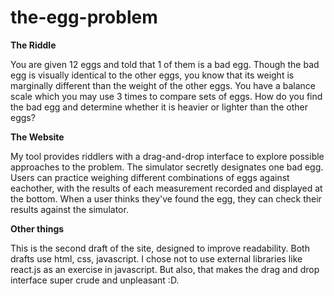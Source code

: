 # the-egg-problem

**The Riddle**

You are given 12 eggs and told that 1 of them is a bad egg. Though the bad egg is visually identical to the other eggs, you know that its weight is marginally different than the weight of the other eggs. You have a balance scale which you may use 3 times to compare sets of eggs. How do you find the bad egg and determine whether it is heavier or lighter than the other eggs?

**The Website**

My tool provides riddlers with a drag-and-drop interface to explore possible approaches to the problem. The simulator secretly designates one bad egg. Users can practice weighing different combinations of eggs against eachother, with the results of each measurement recorded and displayed at the bottom. When a user thinks they've found the egg, they can check their results against the simulator.

**Other things**

This is the second draft of the site, designed to improve readability. Both drafts use html, css, javascript. 
I chose not to use external libraries like react.js as an exercise in javascript. But also, that makes the drag and drop interface super crude and unpleasant :D. 
